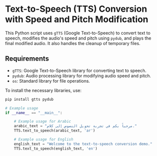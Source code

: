 # Text-to-Speech (TTS) Conversion with Speed and Pitch Modification

This Python script uses `gTTS` (Google Text-to-Speech) to convert text to speech, modifies the audio's speed and pitch using `pydub`, and plays the final modified audio. It also handles the cleanup of temporary files.

## Requirements

- `gTTS`: Google Text-to-Speech library for converting text to speech.
- `pydub`: Audio processing library for modifying audio speed and pitch.
- `os`: Standard library for file operations.
  
To install the necessary libraries, use:

```bash
pip install gtts pydub
```

```python
# Example usage
if __name__ == "__main__":

    # Example usage for Arabic
    arabic_text = "مرحباً بكم في تجربة تحويل النصوص إلى كلام."
    TTS.text_to_speech(arabic_text, 'ar')

    # Example usage for English
    english_text = "Welcome to the text-to-speech conversion demo."
    TTS.text_to_speech(english_text, 'en')


```